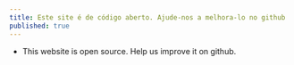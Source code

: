 ```yaml
---
title: Este site é de código aberto. Ajude-nos a melhora-lo no github
published: true
---
```

* This website is open source. Help us improve it on github.